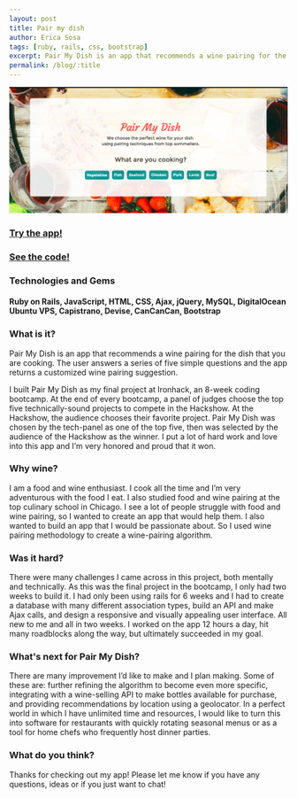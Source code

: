```yaml
---
layout: post
title: Pair my dish
author: Erica Sosa
tags: [ruby, rails, css, bootstrap]
excerpt: Pair My Dish is an app that recommends a wine pairing for the dish that you are cooking. The user answers a series of five simple questions and the app returns a customized wine pairing suggestion. 
permalink: /blog/:title
---
```


[![Pair my dish image](/images/pair_my_dish_no_nav_bar.png)](http://pairmydish.com)

### [Try the app!](http://pairmydish.com "Pair my dish")
### [See the code!](https://github.com/ESosa0/pair-my-dish "Pair my dish code")
         
### Technologies and Gems 

#### Ruby on Rails, JavaScript, HTML, CSS, Ajax, jQuery, MySQL, DigitalOcean Ubuntu VPS, Capistrano, Devise, CanCanCan, Bootstrap 

### What is it?

Pair My Dish is an app that recommends a wine pairing for the dish that you are cooking. The user answers a series of five simple questions and the app returns a customized wine pairing suggestion. 

I built Pair My Dish as my final project at Ironhack, an 8-week coding bootcamp. At the end of every bootcamp, a panel of judges choose the top five technically-sound projects to compete in the Hackshow. At the Hackshow, the audience chooses their favorite project. Pair My Dish was chosen by the tech-panel as one of the top five, then was selected by the audience of the Hackshow as the winner. I put a lot of hard work and love into this app and I’m very honored and proud that it won.

### Why wine?

I am a food and wine enthusiast. I cook all the time and I’m very adventurous with the food I eat. I also studied food and wine pairing at the top culinary school in Chicago. I see a lot of people struggle with food and wine pairing, so I wanted to create an app that would help them. I also wanted to build an app that I would be passionate about. So I used wine pairing methodology to create a wine-pairing algorithm.

### Was it hard?

There were many challenges I came across in this project, both mentally and technically. As this was the final project in the bootcamp, I only had two weeks to build it. I had only been using 
rails for 6 weeks and I had to create a database with many different association types, build an API and make Ajax calls, and design a responsive and visually appealing user interface. All new to me and all in two weeks. I worked on the app 12 hours a day, hit many roadblocks along the way, but ultimately succeeded in my goal.

### What's next for Pair My Dish?

There are many improvement I’d like to make and I plan making. Some of these are: further refining the algorithm to become even more specific, integrating with a wine-selling API to make bottles available for purchase, and providing recommendations by location using a geolocator. In a perfect world in which I have unlimited time and resources, I would like to turn this into software for restaurants with quickly rotating seasonal menus or as a tool for home chefs who frequently host dinner parties. 

### What do you think?

Thanks for checking out my app! Please let me know if you have any questions, ideas or if you just want to chat!
